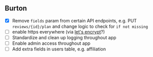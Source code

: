 ## Burton

- [x] Remove `fields` param from certain API endpoints, e.g. PUT `reviews/{id}/plan` and change logic to check for `if not missing`
- [ ] enable https everywhere (via [let's encrypt](https://letsencrypt.org/)?)
- [ ] Standardize and clean up logging throughout app
- [ ] Enable admin access throughout app
- [ ] Add extra fields in users table, e.g. affiliation
